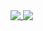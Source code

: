 <a href="https://github.com/ibilux/ibilux">
  <img align="top" src="https://github-readme-stats.vercel.app/api/top-langs/?username=ibilux&hide_border=true&layout=compact&title_color=58A6FF&text_color=8C949E&icon_color=89E153&bg_color=0D1117&hide_border=true" />
</a>
<a href="https://github.com/ibilux/ibilux">
  <img align="top" src="https://github-readme-stats.vercel.app/api?username=ibilux&show_icons=true&count_private=true&hide=issues&title_color=58A6FF&text_color=8C949E&icon_color=89E153&bg_color=0D1117&hide_border=true" />
</a>
